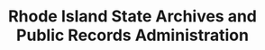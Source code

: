 ---
layout: repo
title: "Rhode Island State Archives and Public Records Administration"
id: 180
permalink: repos/180/
---